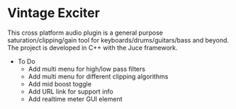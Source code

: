 # Vintage Exciter
This cross platform audio plugin is a general purpose saturation/clipping/gain tool for keyboards/drums/guitars/bass and beyond. The project is developed in C++ with the Juce framework.

* To Do
  * Add multi menu for high/low pass filters
  * Add multi menu for different clipping algorithms
  * Add mid boost toggle
  * Add URL link for support info
  * Add realtime meter GUI element
